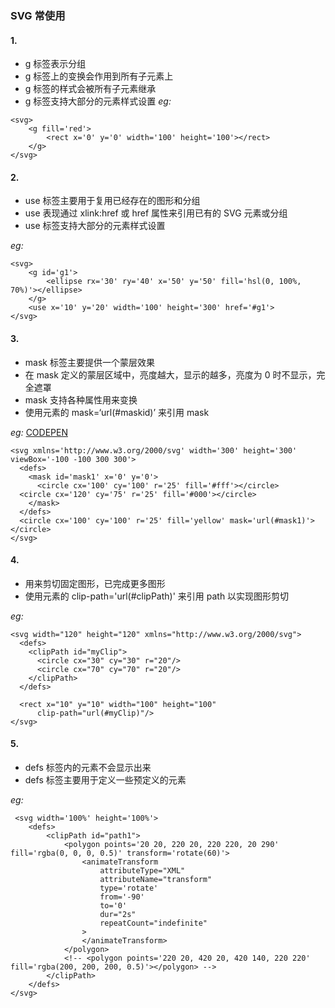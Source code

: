 ### SVG 常使用

#### 1. <g>

- g 标签表示分组
- g 标签上的变换会作用到所有子元素上
- g 标签的样式会被所有子元素继承
- g 标签支持大部分的元素样式设置
*eg:*
~~~
<svg>
    <g fill='red'>
        <rect x='0' y='0' width='100' height='100'></rect>
    </g>
</svg>
~~~

#### 2. <use>

- use 标签主要用于复用已经存在的图形和分组
- use 表现通过 xlink:href 或 href 属性来引用已有的 SVG 元素或分组
- use 标签支持大部分的元素样式设置

*eg:*
~~~
<svg>
    <g id='g1'>
        <ellipse rx='30' ry='40' x='50' y='50' fill='hsl(0, 100%, 70%)'></ellipse>
    </g>
    <use x='10' y='20' width='100' height='300' href='#g1'>
</svg>
~~~

#### 3. <mask>

- mask 标签主要提供一个蒙层效果
- 在 mask 定义的蒙层区域中，亮度越大，显示的越多，亮度为 0 时不显示，完全遮罩
- mask 支持各种属性用来变换
- 使用元素的 mask=‘url(#maskid)’ 来引用 mask

*eg:*
[CODEPEN](https://codepen.io/bobiy/pen/ZEGyzMQ)

~~~
<svg xmlns='http://www.w3.org/2000/svg' width='300' height='300' viewBox='-100 -100 300 300'>
  <defs>
    <mask id='mask1' x='0' y='0'>
      <circle cx='100' cy='100' r='25' fill='#fff'></circle>
  <circle cx='120' cy='75' r='25' fill='#000'></circle>
    </mask>
  </defs>
  <circle cx='100' cy='100' r='25' fill='yellow' mask='url(#mask1)'></circle>
</svg>
~~~

#### 4. <clipPath>

- 用来剪切固定图形，已完成更多图形
- 使用元素的 clip-path='url(#clipPath)' 来引用 path 以实现图形剪切

*eg:*

~~~
<svg width="120" height="120" xmlns="http://www.w3.org/2000/svg">
  <defs>
    <clipPath id="myClip">
      <circle cx="30" cy="30" r="20"/>
      <circle cx="70" cy="70" r="20"/>
    </clipPath>
  </defs>

  <rect x="10" y="10" width="100" height="100"
      clip-path="url(#myClip)"/>
</svg>
~~~

#### 5. <defs>

- defs 标签内的元素不会显示出来
- defs 标签主要用于定义一些预定义的元素

*eg:*
~~~
 <svg width='100%' height='100%'>
    <defs>
        <clipPath id="path1">
            <polygon points='20 20, 220 20, 220 220, 20 290' fill='rgba(0, 0, 0, 0.5)' transform='rotate(60)'>
                <animateTransform 
                    attributeType="XML"
                    attributeName="transform"
                    type='rotate'
                    from='-90'
                    to='0'
                    dur="2s"
                    repeatCount="indefinite"
                >   
                </animateTransform>
            </polygon>
            <!-- <polygon points='220 20, 420 20, 420 140, 220 220' fill='rgba(200, 200, 200, 0.5)'></polygon> -->
        </clipPath>
    </defs>
</svg>
~~~


